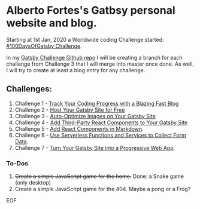 # Alberto Fortes's Gatbsy personal website and blog.

Starting at 1st Jan, 2020 a Worldwide coding Challenge started: [#100DaysOfGatsby Challenge](https://www.gatsbyjs.org/blog/tags/100-days-of-gatsby).

In my [Gatsby Challenge Github repo](https://github.com/albertofortes/gatsby-blog-2020) I will be creating a branch for each challenge from Challenge 3 that I will merge into master once done.
As well, I will try to create at least a blog entry for any challenge.

## Challenges:

1. Challenge 1 - [Track Your Coding Progress with a Blazing Fast Blog](https://www.gatsbyjs.org/blog/100days/start-blog/)
2. Challenge 2 - [Host Your Gatsby Site for Free](https://www.gatsbyjs.org/blog/100days/free-hosting/)
3. Challenge 3 - [Auto-Optimize Images on Your Gatsby Site](https://www.gatsbyjs.org/blog/100days/gatsby-image/)
4. Challenge 4 - [Add Third-Party React Components to Your Gatsby Site](https://www.gatsbyjs.org/blog/100days/react-component/)
5. Challenge 5 - [Add React Components in Markdown](https://www.gatsbyjs.org/blog/100days/mdx/).
5. Challenge 6 - [Use Serverless Functions and Services to Collect Form Data](https://www.gatsbyjs.org/blog/100days/serverless/).
5. Challenge 7 - [Turn Your Gatsby Site into a Progressive Web App](https://www.gatsbyjs.org/blog/100days/pwa/).

### To-Dos

1. ~~Create a simple JavaScript game for the home.~~ Done: a Snake game (only desktop)
2. Create a simple JavaScript game for the 404. Maybe a pong or a Frog?

EOF
